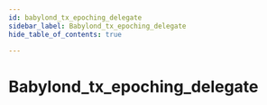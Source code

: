 ```yaml
---
id: babylond_tx_epoching_delegate
sidebar_label: Babylond_tx_epoching_delegate
hide_table_of_contents: true

---
```


# Babylond_tx_epoching_delegate